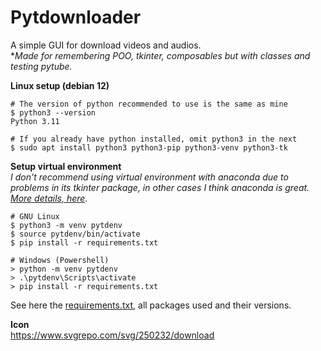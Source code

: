 # Pytdownloader
A simple GUI for download videos and audios.    
**Made for remembering POO, tkinter, composables but with classes and testing pytube.*

**Linux setup (debian 12)**
```shell
# The version of python recommended to use is the same as mine
$ python3 --version
Python 3.11

# If you already have python installed, omit python3 in the next
$ sudo apt install python3 python3-pip python3-venv python3-tk        
```

**Setup virtual environment**   
*I don't recommend using virtual environment with anaconda due to problems in its tkinter package, in other cases I think anaconda is great.*
*[More details, here](https://stackoverflow.com/questions/49187741/tkinter-looks-extremely-ugly-in-linux)*.
```shell
# GNU Linux
$ python3 -m venv pytdenv
$ source pytdenv/bin/activate
$ pip install -r requirements.txt

# Windows (Powershell)
> python -m venv pytdenv
> .\pytdenv\Scripts\activate
> pip install -r requirements.txt
```
See here the [requirements.txt](requirements.txt), all packages used and their versions.

**Icon**    
https://www.svgrepo.com/svg/250232/download
